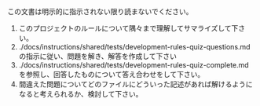 この文書は明示的に指示されない限り読まないでください。

1. このプロジェクトのルールについて隅々まで理解してサマライズして下さい。
1. ./docs/instructions/shared/tests/development-rules-quiz-questions.md の指示に従い、問題を解き、解答を作成して下さい
1. ./docs/instructions/shared/tests/development-rules-quiz-complete.md を参照し、回答したものについて答え合わせをして下さい。
1. 間違えた問題についてどのファイルにどういった記述があれば解けるようになると考えられるか、検討して下さい。
